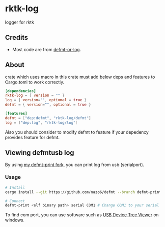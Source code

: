 # rktk-log

logger for rktk

## Credits

- Most code are from [defmt-or-log](https://github.com/t-moe/defmt-or-log).

## About

crate which uses macro in this crate must add below deps and features to
Cargo.toml to work correctly.

```toml
[dependencies]
rktk-log = { version = "" }
log = { version="", optional = true }
defmt = { version="", optional = true }

[features]
defmt = ["dep:defmt", "rktk-log/defmt"]
log = ["dep:log", "rktk-log/log"]
```

Also you should consider to modify defmt to feature if your depedency provides
feature for defmt.

## Viewing defmtusb log

By using
[my defmt-print fork](https://github.com/nazo6/defmt/tree/defmt-print-serial),
you can print log from usb (serialport).

### Usage

```sh
# Install
cargo install --git https://github.com/nazo6/defmt --branch defmt-print-serial defmt-print

# Connect
defmt-print <elf binary path> serial COM1 # Change COM1 to your serial port
```

To find com port, you can use software such as
[USB Device Tree Viewer](https://www.uwe-sieber.de/usbtreeview_e.html) on
windows.
